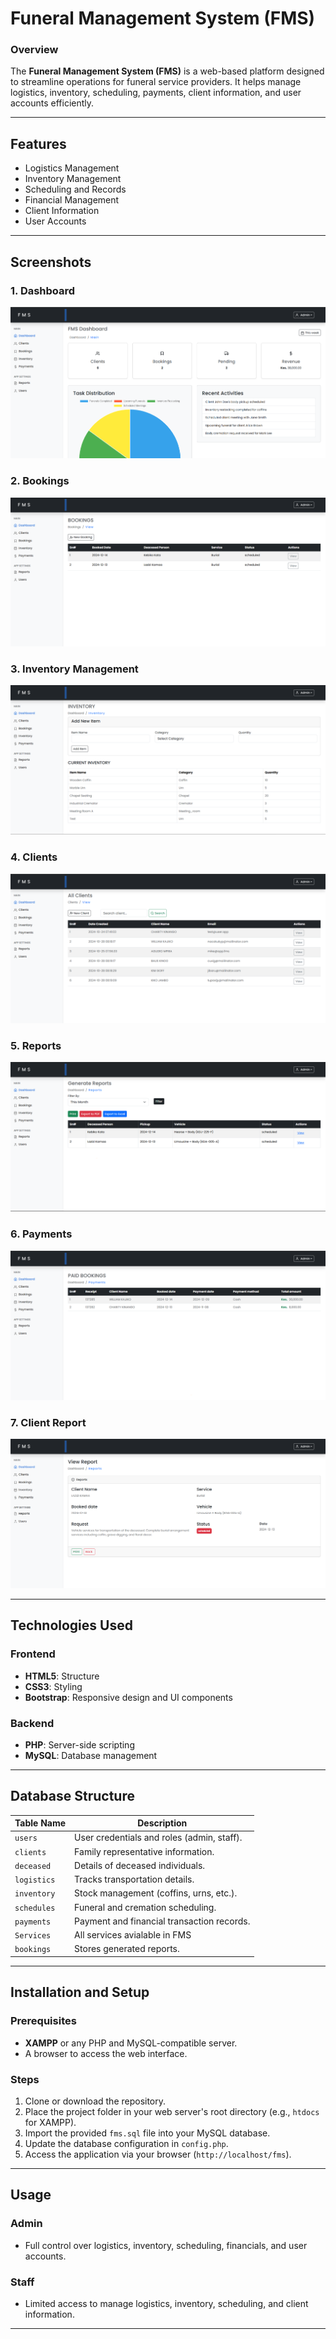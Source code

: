 # Funeral Management System (FMS)

### Overview
The **Funeral Management System (FMS)** is a web-based platform designed to streamline operations for funeral service providers. It helps manage logistics, inventory, scheduling, payments, client information, and user accounts efficiently.

---

## Features

- Logistics Management
- Inventory Management
- Scheduling and Records
- Financial Management
- Client Information
- User Accounts

---


## Screenshots

### 1. Dashboard
![Dashboard](img/dashboard.png)

### 2. Bookings
![Booking Form](img/bookings.png)

### 3. Inventory Management
![Inventory Management](img/inventory.png)

### 4. Clients
![Client Records](img/clients.png)

### 5. Reports
![Server Records](img/reports.png)

### 6. Payments
![Payments](img/payment.png)

### 7. Client Report
![Client Report](img/client-report.png)

---


## Technologies Used

### Frontend
- **HTML5**: Structure
- **CSS3**: Styling
- **Bootstrap**: Responsive design and UI components

### Backend
- **PHP**: Server-side scripting
- **MySQL**: Database management

---

## Database Structure
| Table Name         | Description                                     |
|--------------------|-------------------------------------------------|
| `users`            | User credentials and roles (admin, staff).      |
| `clients`          | Family representative information.              |
| `deceased`         | Details of deceased individuals.                |
| `logistics`        | Tracks transportation details.                  |
| `inventory`        | Stock management (coffins, urns, etc.).         |
| `schedules`        | Funeral and cremation scheduling.               |
| `payments`         | Payment and financial transaction records.      |
| `Services`         | All services avialable in FMS                   |
| `bookings`         | Stores generated reports.                       |

---

## Installation and Setup

### Prerequisites
- **XAMPP** or any PHP and MySQL-compatible server.
- A browser to access the web interface.

### Steps
1. Clone or download the repository.
2. Place the project folder in your web server's root directory (e.g., `htdocs` for XAMPP).
3. Import the provided `fms.sql` file into your MySQL database.
4. Update the database configuration in `config.php`.
5. Access the application via your browser (`http://localhost/fms`).

---

## Usage

### Admin
- Full control over logistics, inventory, scheduling, financials, and user accounts.

### Staff
- Limited access to manage logistics, inventory, scheduling, and client information.

---



